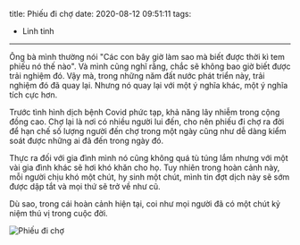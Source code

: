 title: Phiếu đi chợ
date: 2020-08-12 09:51:11
tags:
  - Linh tinh
---

Ông bà mình thường nói "Các con bây giờ làm sao mà biết được thời kì tem phiếu nó thế nào". Và mình cũng nghĩ rằng, chắc sẽ không bao giờ biết được trải nghiệm đó. Vậy mà, trong những năm đất nước phát triển này, trải nghiệm đó đã quay lại. Nhưng nó quay lại với một ý nghĩa khác, một ý nghĩa tích cực hơn.

Trước tình hình dịch bệnh Covid phức tạp, khả năng lây nhiễm trong cộng đồng cao. Chợ lại là nơi có nhiều người lui đến, cho nên phiếu đi chợ ra đời để hạn chế số lượng người đến chợ trong một ngày cũng như dễ dàng kiểm soát được những ai đã đến trong ngày đó.

Thực ra đối với gia đình mình nó cũng không quá tù túng lắm nhưng với một vài gia đình khác sẽ hơi khó khăn cho họ. Tuy nhiên trong hoàn cảnh này, mỗi người chịu khó một chút, hy sinh một chút, mình tin đợt dịch này sẽ sớm được dập tắt và mọi thứ sẽ trở về như cũ.

Dù sao, trong cái hoàn cảnh hiện tại, coi như mọi người đã có một chút kỷ niệm thú vị trong cuộc đời.

![Phiếu đi chợ](/images/phieu-di-cho.jpg)